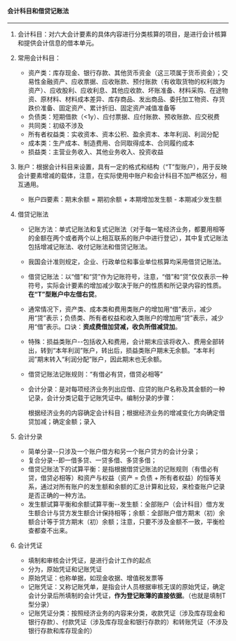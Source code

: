 #### 会计科目和借贷记账法

------

1. 会计科目：对六大会计要素的具体内容进行分类核算的项目，是进行会计核算和提供会计信息的借本单元。

2. 常用会计科目：
   - 资产类：库存现金、银行存款、其他货币资金（这三项属于货币资金）；交易性金融资产、应收票据、应收账款、预付账款（有收取货物的权利故为资产）、应收股利、应收利息、其他应收款、坏账准备、材料采购、在途物资、原材料、材料成本差异、库存商品、发出商品、委托加工物资、存货跌价准备、固定资产、累计折旧、固定资产减值准备等
   - 负债类：短期借款（<1y）、应付票据、应付账款、预收账款、应交税费
   - 共同类：初级不涉及
   - 所有者权益类：实收资本、资本公积、盈余资本、本年利润、利润分配
   - 成本类：生产成本、制造费用、合同取得成本、合同履约成本
   - 损益类：主营业务收入、其他业务收入、投资收益
   
3. 账户：根据会计科目来设置，具有一定的格式和结构（“T”型账户），用于反映会计要素增减的载体，注意，在实际使用中账户和会计科目不加严格区分，相互通用。
   
   - 账户四要素：期末余额 = 期初余额 + 本期增加发生额 - 本期减少发生额
   
4. 借贷记账法
   - 记账方法：单式记账法和复式记账法（对于每一笔经济业务，都要用相等的金额在两个或者两个以上相互联系的账户中进行登记），其中复式记账法包括增减记账法、收付记账法和借贷记账法。
   
   - 我国会计准则规定，企业、行政单位和事业单位核算均采用借贷记账法。
   
   - 借贷记账法：以“借”和“贷”作为记账符号，注意，“借”和“贷”仅仅表示一种符号，实际会计要素的增加减少取决于账户的性质和所记录内容的性质。**在“T”型账户中左借右贷**。
   
   - 通常情况下，资产类、成本类和费用类账户的增加用“借”表示，减少用“贷”表示；负债类、所有者权益和收入类账户的增加用“贷”表示，减少用“借”表示。口诀：**资成费借加贷减，收负所借减贷加**。
   
   - 特殊：损益类账户--包括收入和费用，会计期末应该将收入、费用全部转出，转到“本年利润”账户，转出后，损益类账户期末无余额。“本年利润”期末转入“利润分配”账户，因此期末也无余额。
   
   - 借贷记账法记账规则：“有借必有贷，借贷必相等”
   
   - 会计分录：是对每项经济业务列出应借、应贷的账户名称及其金额的一种记录，会计分类记载于记账凭证中。编制分录的步骤：
   
     ​			根据经济业务的内容确定会计科目；根据经济业务的增减变化方向确定借贷加减；确定金额；录入
   
5. 会计分录

   - 简单分录--只涉及一个账户借方和另一个账户贷方的会计分录；
   - 复合分录--即一借多贷、一贷多借、多贷多借；
   - 借贷记账法下的试算平衡：是指根据借贷记账法的记账规则（有借必有贷，借贷必相等）和资产与权益（资产 = 负债 + 所有者权益）的恒等关系，通过对所有账户的发生额和余额的汇总计算和比较，来检查账户记录是否正确的一种方法。
   - 发生额试算平衡和余额试算平衡--发生额：全部账户（会计科目）借方发生额合计与贷方发生额合计保持相等；余额：全部账户借方期末（初）余额合计等于贷方期末（初）余额；注意，只要不涉及金额不一致，平衡检查都查不出来。

6. 会计凭证

   - 填制和审核会计凭证，是进行会计工作的起点
   - 分为，原始凭证和记账凭证
   - 原始凭证：也称单据，如现金收据、增值税发票等
   - 记账凭证：又称记账凭单，是指会计人员根据审核无误的原始凭证，确定会计分录后所填制的会计凭证，**作为登记账簿的直接依据**。（也就是填制T型分录）
   - 记账凭证分类：按照经济业务的内容来分类，收款凭证（涉及库存现金和银行存款）、付款凭证（涉及库存现金和银行存款的）和转账凭证（不涉及银行存款和库存现金的）